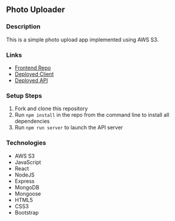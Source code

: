 ## Photo Uploader

### Description

This is a simple photo upload app implemented using AWS S3.

### Links

- [Frontend Repo]()
- [Deployed Client]()
- [Deployed API](https://photo-upload-api.herokuapp.com/)

### Setup Steps

1. Fork and clone this repository
2. Run `npm install` in the repo from the command line to install all dependencies
3. Run `npm run server` to launch the API server

### Technologies

- AWS S3
- JavaScript
- React
- NodeJS
- Express
- MongoDB
- Mongoose
- HTML5
- CSS3
- Bootstrap
